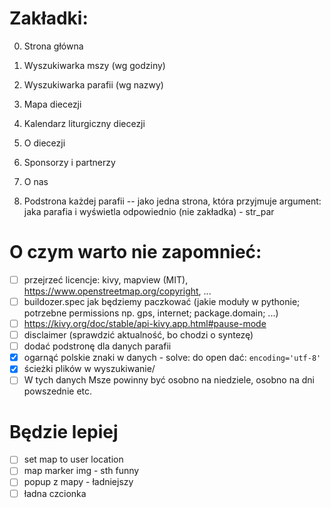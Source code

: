 # Zakładki:
0. Strona główna
1. Wyszukiwarka mszy (wg godziny)
2. Wyszukiwarka parafii (wg nazwy)
3. Mapa diecezji
4. Kalendarz liturgiczny diecezji
5. O diecezji
6. Sponsorzy i partnerzy
7. O nas

8. Podstrona każdej parafii -- jako jedna strona, która przyjmuje argument: jaka parafia i wyświetla odpowiednio (nie zakładka) - str_par

# O czym warto nie zapomnieć:
- [ ] przejrzeć licencje: kivy, mapview (MIT), https://www.openstreetmap.org/copyright, ...
- [ ] buildozer.spec jak będziemy paczkować (jakie moduły w pythonie; potrzebne permissions np. gps, internet; package.domain; ...)
- [ ] https://kivy.org/doc/stable/api-kivy.app.html#pause-mode
- [ ] disclaimer (sprawdzić aktualność, bo chodzi o syntezę)
- [ ] dodać podstronę dla danych parafii
- [X] ogarnąć polskie znaki w danych - solve: do open dać: `encoding='utf-8'`
- [X] ścieżki plików w wyszukiwanie/
- [ ] W tych danych Msze powinny być osobno na niedziele, osobno na dni powszednie etc.

# Będzie lepiej
- [ ] set map to user location
- [ ] map marker img - sth funny
- [ ] popup z mapy - ładniejszy
- [ ] ładna czcionka
